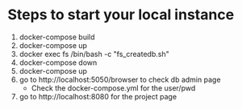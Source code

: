 # Steps to start your local instance
1. docker-compose build
2. docker-compose up
3. docker exec fs /bin/bash -c "fs_createdb.sh"
4. docker-compose down
5. docker-compose up
6. go to http://localhost:5050/browser to check db admin page
    - Check the docker-compose.yml for the user/pwd
7. go to http://localhost:8080 for the project page
